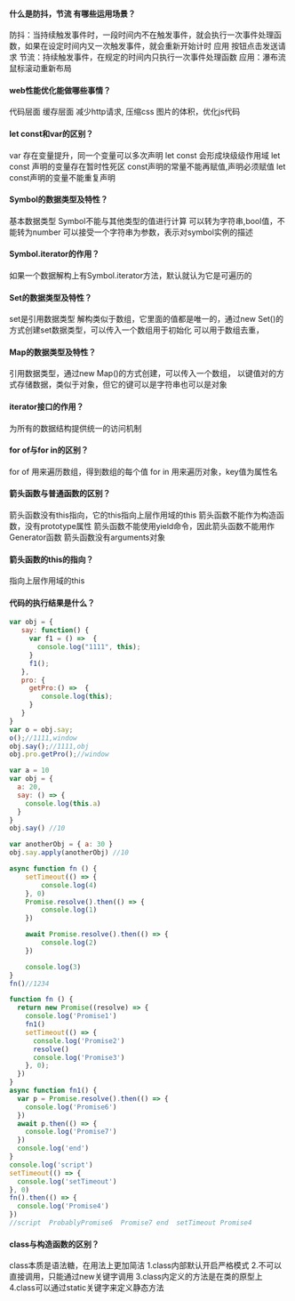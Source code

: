 #### 什么是防抖，节流 有哪些运用场景？
防抖：当持续触发事件时，一段时间内不在触发事件，就会执行一次事件处理函数，如果在设定时间内又一次触发事件，就会重新开始计时
应用 按钮点击发送请求
节流：持续触发事件，在规定的时间内只执行一次事件处理函数
应用：瀑布流鼠标滚动重新布局
#### web性能优化能做哪些事情？
  代码层面
  缓存层面
减少http请求,
压缩css 图片的体积，优化js代码
#### let const和var的区别？
var 存在变量提升，同一个变量可以多次声明
let const 会形成块级级作用域
let const 声明的变量存在暂时性死区
const声明的常量不能再赋值,声明必须赋值
let const声明的变量不能重复声明
#### Symbol的数据类型及特性？
基本数据类型
Symbol不能与其他类型的值进行计算
可以转为字符串,bool值，不能转为number
可以接受一个字符串为参数，表示对symbol实例的描述
#### Symbol.iterator的作用？
如果一个数据解构上有Symbol.iterator方法，默认就认为它是可遍历的
#### Set的数据类型及特性？
set是引用数据类型
解构类似于数组，它里面的值都是唯一的，通过new Set()的方式创建set数据类型，可以传入一个数组用于初始化
可以用于数组去重，
#### Map的数据类型及特性？
引用数据类型，通过new Map()的方式创建，可以传入一个数组，
以键值对的方式存储数据，类似于对象，但它的键可以是字符串也可以是对象
#### iterator接口的作用？
为所有的数据结构提供统一的访问机制
#### for of与for in的区别？
for of 用来遍历数组，得到数组的每个值
for in 用来遍历对象，key值为属性名
#### 箭头函数与普通函数的区别？
箭头函数没有this指向，它的this指向上层作用域的this
箭头函数不能作为构造函数，没有prototype属性
箭头函数不能使用yield命令，因此箭头函数不能用作Generator函数
箭头函数没有arguments对象
#### 箭头函数的this的指向？
指向上层作用域的this
#### 代码的执行结果是什么？
```js
var obj = {
   say: function() {
     var f1 = () =>  {
       console.log("1111", this);
     }
     f1();
   },
   pro: {
     getPro:() =>  {
        console.log(this);
     }
   }
}
var o = obj.say;
o();//1111,window
obj.say();//1111,obj
obj.pro.getPro();//window
```

```js
var a = 10
var obj = {
  a: 20,
  say: () => {
    console.log(this.a)
  }
}
obj.say() //10

var anotherObj = { a: 30 } 
obj.say.apply(anotherObj) //10
```

```js
async function fn () {
    setTimeout(() => {
        console.log(4)
    }, 0)
    Promise.resolve().then(() => {
        console.log(1)
    })

    await Promise.resolve().then(() => {
        console.log(2)
    })

    console.log(3)
}
fn()//1234
```

```js
function fn () {
  return new Promise((resolve) => {
    console.log('Promise1')
    fn1()
    setTimeout(() => {
      console.log('Promise2')
      resolve()
      console.log('Promise3')
    }, 0);
  })
}
async function fn1() {
  var p = Promise.resolve().then(() => {
    console.log('Promise6')
  })
  await p.then(() => {
    console.log('Promise7')
  })
  console.log('end')
}
console.log('script')
setTimeout(() => {
  console.log('setTimeout')
}, 0)
fn().then(() => {
  console.log('Promise4')
})
//script  ProbablyPromise6  Promise7 end  setTimeout Promise4
```

#### class与构造函数的区别？
class本质是语法糖，在用法上更加简洁
1.class内部默认开启严格模式
2.不可以直接调用，只能通过new关键字调用
3.class内定义的方法是在类的原型上
4.class可以通过static关键字来定义静态方法

